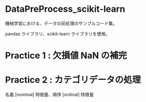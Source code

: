 <a name="DataPreProcess_scikit-learn"></a>
# DataPreProcess_scikit-learn

機械学習における、データの前処理のサンプルコード集。

pandas ライブラリ、scikit-learn ライブラリを使用。

# Practice 1 : 欠損値 NaN の補完

# Practice 2 : カテゴリデータの処理

名義 [nominal] 特徴量、順序 [ordinal] 特徴量
